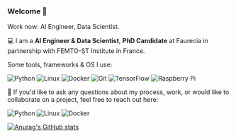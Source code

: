 ### Welcome 👋

Work now: AI Engineer, Data Scientist. 

💻 I am a **AI Engineer & Data Scientist**, **PhD Candidate** at Faurecia in partnership with FEMTO-ST Institute in France.

Some tools, frameworks & OS I use:

<img src="https://img.shields.io/badge/-Python-F3F7FA?logo=Python&style=for-the-badge&logoWidth=50" alt="Python"> <img src="https://img.shields.io/badge/-Linux-F3F7FA?logo=Linux&style=for-the-badge&logoWidth=40" alt="Linux">
<img src="https://img.shields.io/badge/-Docker-F3F7FA?logo=Docker&style=for-the-badge&logoWidth=40" alt="Docker"> <img src="https://img.shields.io/badge/-Git-F3F7FA?logo=Git&style=for-the-badge&logoWidth=40" alt="Git"> <img src="https://img.shields.io/badge/-TensorFlow-F3F7FA?logo=tensorflow&style=for-the-badge&logoWidth=40" alt="TensorFlow"> <img src="https://img.shields.io/badge/-RaspberryPi-F3F7FA?logo=RaspberryPi&logoColor=339933&style=for-the-badge&logoWidth=40" alt="Raspberry Pi">

📩  If you'd like to ask any questions about my process, work, or would like to collaborate on a project, feel free to reach out here:

<img src="https://img.shields.io/badge/-Python-F3F7FA?logo=Python&logoColor=339933&style=for-the-badge&logoWidth=30" alt="Python"> <img src="https://img.shields.io/badge/-Linux-F3F7FA?logo=Linux&logoColor=339933&style=for-the-badge&logoWidth=30" alt="Linux">
<img src="https://img.shields.io/badge/-Docker-F3F7FA?logo=Docker&logoColor=339933&style=for-the-badge&logoWidth=30" alt="Docker">

[![Anurag's GitHub stats](https://github-readme-stats.vercel.app/api?username=anasselhoud&hide=issues&show_icons=true&theme=tokyonight)](https://github.com/anuraghazra/github-readme-stats)


<!--
**anasselhoud/anasselhoud** is a ✨ _special_ ✨ repository because its `README.md` (this file) appears on your GitHub profile.

Here are some ideas to get you started:

- 🔭 I’m currently working on ...
- 🌱 I’m currently learning ...
- 👯 I’m looking to collaborate on ...
- 🤔 I’m looking for help with ...
- 💬 Ask me about ...
- 📫 How to reach me: ...
- 😄 Pronouns: ...
- ⚡ Fun fact: ...
-->
